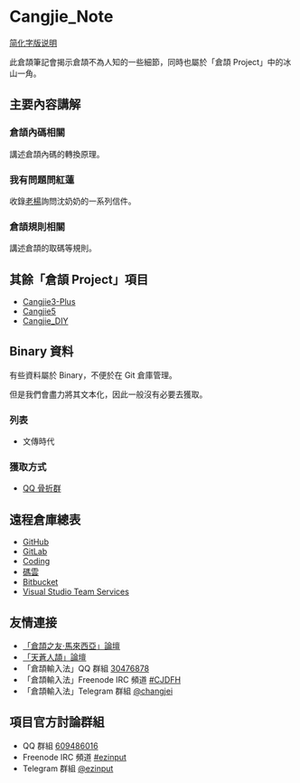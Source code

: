 # Cangjie_Note
[简化字版说明](https://github.com/mrhso/Cangjie_Note/blob/master/README-hans.md)

此倉頡筆記會揭示倉頡不為人知的一些細節，同時也屬於「倉頡 Project」中的冰山一角。

## 主要內容講解

### 倉頡內碼相關
講述倉頡內碼的轉換原理。

### 我有問題問紅蓮
收錄[老楊](https://github.com/Arthurmcarthur)詢問沈奶奶的一系列信件。

### 倉頡規則相關
講述倉頡的取碼等規則。

## 其餘「倉頡 Project」項目
- [Cangjie3-Plus](https://github.com/Arthurmcarthur/Cangjie3-Plus)
- [Cangjie5](https://github.com/Jackchows/Cangjie5)
- [Cangjie_DIY](https://github.com/Jackchows/Cangjie_DIY)

## Binary 資料
有些資料屬於 Binary，不便於在 Git 倉庫管理。

但是我們會盡力將其文本化，因此一般沒有必要去獲取。

### 列表
- 文傳時代

### 獲取方式
- [QQ 骨折群](https://jq.qq.com/?_wv=1027&k=5UoCrbI)

## 遠程倉庫總表
- [GitHub](https://github.com/mrhso/Cangjie_Note)
- [GitLab](https://gitlab.com/mrhso/Cangjie_Note)
- [Coding](https://coding.net/u/mrhso/p/Cangjie_Note/git)
- [碼雲](https://gitee.com/mrhso/Cangjie_Note)
- [Bitbucket](https://bitbucket.org/mrhso/cangjie_note)
- [Visual Studio Team Services](https://mrhso.visualstudio.com/Cangjie_Note)

## 友情連接
- [「倉頡之友·馬來西亞」論壇](http://www.chinesecj.com/forum/forum.php)
- [「天蒼人頡」論壇](http://ejsoon.win/phpbb/)
- 「倉頡輸入法」QQ 群組 [30476878](https://jq.qq.com/?_wv=1027&k=5W3qETZ)
- 「倉頡輸入法」Freenode IRC 頻道 [#CJDFH](https://webchat.freenode.net/?channels=%23CJDFH)
- 「倉頡輸入法」Telegram 群組 [@changjei](https://t.me/changjei)

## 項目官方討論群組
- QQ 群組 [609486016](https://jq.qq.com/?_wv=1027&k=5UoCrbI)
- Freenode IRC 頻道 [#ezinput](https://webchat.freenode.net/?channels=%23ezinput)
- Telegram 群組 [@ezinput](https://t.me/ezinput)
